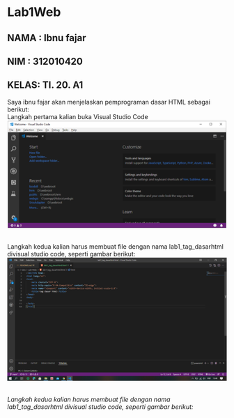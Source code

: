 # Lab1Web

## NAMA : Ibnu fajar 
## NIM  : 312010420
## KELAS: TI. 20. A1

Saya ibnu fajar akan menjelaskan pemprograman dasar HTML sebagai berikut:
<br> Langkah pertama kalian buka Visual Studio Code
![p](gambar/gb1.png)

<br> Langkah kedua kalian harus membuat file dengan nama lab1_tag_dasarhtml divisual studio code, seperti gambar berikut:
![p](gambar/gb2.png) <br>

<br> *Langkah kedua kalian harus membuat file dengan nama lab1_tag_dasarhtml divisual studio code, seperti gambar berikut:*